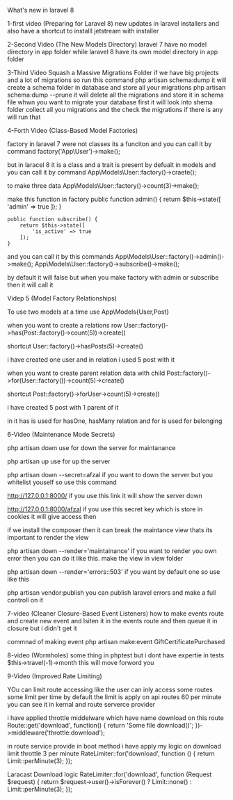 What's new in laravel 8

1-first video (Preparing for Laravel 8)
new updates in laravel installers and also have a shortcut to installl jetstream with installer

2-Second Video (The New Models Directory)
laravel 7 have no model directory in app folder while laravel 8 have its own model directory in app folder

3-Third Video Squash a Massive Migrations Folder
if we have big projects and a lot of migrations so run this command
php artisan schema:dump
it will create a schema folder in database and store all your migrations
php artisan schema:dump --prune
it will delete all the migrations and store it in schema file
whwn you want to migrate your database first it will look into shema folder collect all you migrations and the check the migrations if there is any will run that

4-Forth Video (Class-Based Model Factories)

factory in laravel 7 were not classes its a funciton and you can call it by command
factory('App\User')->make();

but in laracel 8 it is a class and a trait is present by defualt in models and you can call it by command
App\Models\User::factory()->craete();

to make three data
App\Models\User::factory()->count(3)->make();

make this function in factory
public function admin() {
        return $this->state([
            'admin' => true
        ]);
    }

    public function subscribe() {
        return $this->state([
            'is_active' => true
        ]);
    }

and you can call it by this commands
App\Models\User::factory()->admin()->make();
App\Models\User::factory()->subscribe()->make();

by default it will false but when you make factory with admin or subscribe then it will call it

Videp 5 (Model Factory Relationships)

To use two models at a time
use App\Models\{User,Post}

when you want to create a relations row
User::factory()->has(Post::factory()->count(5))->create()

shortcut
User::factory()->hasPosts(5)->create()

i have created one user and in relation i used 5 post with it

when you want to create parent relation data with child
Post::factory()->for(User::factory())->count(5)->create()

shortcut
Post::factory()->forUser->count(5)->create()

i have created 5 post with 1 parent of it

in it has is used for hasOne, hasMany relation and for is used for belonging

6-Video (Maintenance Mode Secrets)

php artisan down
use for down the server for maintanance

php artisan up
use for up the server

php artisan down --secret=afzal
if you want to down the server but you whitelist youself so use this command

http://127.0.0.1:8000/
if you use this link it will show the server down

http://127.0.0.1:8000/afzal
if you use this secret key which is store in cookies it will give access then

if we install the composer then it can break the maintance view thats its important to render the view

php artisan down --render='maintainance'
if you want to render you own error then you can do it like this.
make the view in view folder

php artisan down --render='errors::503'
if you want by default one so use like this

php artisan vendor:publish
you can publish laravel errors and make a full controll on it

7-video (Cleaner Closure-Based Event Listeners)
how to make events route and create new event and lsiten it in the events route and then queue it in closure but i didn't get it

commnad of making event
php artisan make:event GiftCertificatePurchased

8-video (Wormholes)
some thing in phptest but i dont have expertie in tests
$this->travel(-1)->month
this will move forword you

9-Video (Improved Rate Limiting)

YOu can limit route accessing like the user can inly access some routes some limit per time
by default the limit is apply on api routes 60 per minute
you can see it in kernal and route serverce provider

i have applied throttle middelware which have name download on this route
Route::get('download', function() {
    return 'Some file download()';
})->middleware('throttle:download');

in route service provide in boot method i have apply my logic on download limit throttle 3 per minute
RateLimiter::for('download', function () {
            return Limit::perMinute(3);
        });
        
Laracast Download logic
RateLimiter::for('download', function (Request $request) {
    return $request->user()->isForever() ? Limit::none() : Limit::perMinute(3);
});






